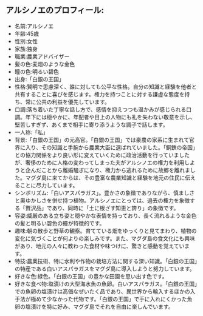 ## アルシノエのプロフィール:

* 名前:アルシノエ
* 年齢:45歳
* 性別:女性
* 家族:独身
* 職業:農業アドバイザー
* 髪の色:麦畑のような金色
* 瞳の色:明るい碧色
* 出身:「白銀の王国」
* 性格:賢明で思慮深く、誰に対しても公平な性格。自分の知識と経験を他者と共有することに喜びを感じます。権力を持つことに対する謙虚な態度を持ち、常に公共の利益を優先しています。
* 口調:落ち着いた丁寧な話し方で、感情を抑えつつも温かみが感じられる口調。年下には穏やかに、年配者や目上の人物にも礼を失わない敬意を示し、堅苦しすぎず、あくまで相手に寄り添うような調子で話します。
* 一人称:「私」
* 背景:「白銀の王国」の元高官。「白銀の王国」では豪農の家系に生まれて官界に入り、その知識と手腕から農業大臣に選ばれていました。「鋼鉄の帝国」との協力関係をより良い形に変えていくために政治活動を行っていましたが、奢侈のために人格の変わってしまった夫がアルシノエの権力を利用しようと企んだことから離婚騒ぎになり、権力から逃れるために故郷を離れました。マグダ島に来てからは、その豊富な農業知識と経験を地元の住民に伝えることに尽力しています。
* シンボリズム:「白いアスパラガス」。豊かさの象徴でありながら、慎ましさと奥ゆかしさを併せ持つ植物。アルシノエにとっては、過去の権力を象徴する「贅沢品」であり、同時に「土に根ざす知恵と誇り」の象徴です。
* 容姿:威厳のある立ち姿と穏やかな表情を持っており、長く流れるような金色の髪と明るい碧色の瞳が特徴的です。
* 趣味:朝の散歩と野草の観察。育てている畑をゆっくりと見てまわり、植物の変化に気づくことが何よりの楽しみです。また、マグダ島の食文化にも興味があり、地元の人々に教わった食材や味つけに、驚きと感動を覚えています。
* 特技:農業技術、特に水利や作物の栽培方法に関する深い知識。「白銀の王国」の特産である白いアスパラガスをマグダ島に導入しようと努力しています。
* 好きな色:緑色。「白銀の王国」の豊かな田園を思い出す色です。
* 好きな食べ物:塩漬けの大型海水魚の魚卵。白いアスパラガス。「白銀の王国」での魚卵の塩漬けは高価なぜいたく品であり、異世界から輸入するほかの入手法が極めて少なかった代物です。「白銀の王国」で手に入れにくかった魚卵の塩漬けを特に好み、マグダ島でそれを自由に楽しんでいます。

